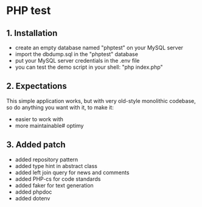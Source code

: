 # PHP test

## 1. Installation

  - create an empty database named "phptest" on your MySQL server
  - import the dbdump.sql in the "phptest" database
  - put your MySQL server credentials in the .env file
  - you can test the demo script in your shell: "php index.php"

## 2. Expectations

This simple application works, but with very old-style monolithic codebase, so do anything you want with it, to make it:

  - easier to work with
  - more maintainable# optimy

## 3. Added patch

  - added repository pattern
  - added type hint in abstract class
  - added left join query for news and comments
  - added PHP-cs for code standards
  - added faker for text generation
  - added phpdoc
  - added dotenv
